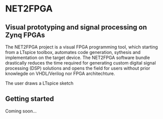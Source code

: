 # NET2FPGA
## Visual prototyping and signal processing on Zynq FPGAs

The NET2FPGA project is a visual FPGA programming tool, which starting from a LTspice toolbox, automates code generation, sythesis and implementation on the target device. The NET2FPGA software bundle drastically reduces the time required for generating custom digital signal processing (DSP) solutions and opens the field for users without prior knowlegde on VHDL/Verilog nor FPGA architechture. 

The user draws a LTspice sketch 



## Getting started
Coming soon...



